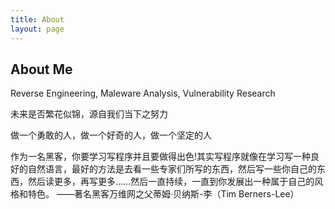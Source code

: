 ```yaml
---
title: About
layout: page
---
```



<h2>About Me</h2>



<p>Reverse Engineering,  Maleware Analysis,  Vulnerability Research</p>





<p>未来是否繁花似锦，源自我们当下之努力</p>

<p>做一个勇敢的人，做一个好奇的人，做一个坚定的人</p>





<p>
    作为一名黑客，你要学习写程序并且要做得出色!其实写程序就像在学习写一种良好的自然语言，最好的方法是去看一些专家们所写的东西，然后写一些你自己的东西，然后读更多，再写更多……然后一直持续，一直到你发展出一种属于自己的风格和特色。
​																	——著名黑客万维网之父蒂姆·贝纳斯-李（Tim Berners-Lee）


</p>









